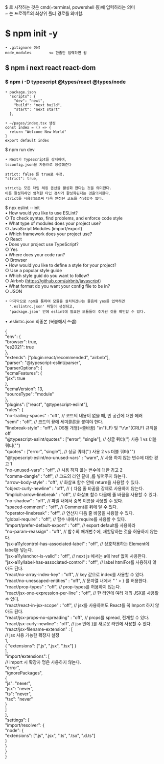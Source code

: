 $ 로 시작하는 것은 cmd(=terminal, powershell 등)에 입력하라는 의미  
~ 는 프로젝트의 최상위 폴더 경로를 의미함.  


# $ npm init -y  
	• .gitignore 생성  
	node_modules        <= 한줄만 입력하면 됨  

## $ npm i next react react-dom  
### $ npm i -D typescript @types/react @types/node  
	• package.json  
	  "scripts": {  
	    "dev": "next",  
	    "build": "next build",  
	    "start": "next start"  
	  },  

	• ~/pages/index.tsx 생성  
	const index = () => {  
	  return "Welcome New World"  
	}  
	export default index  
	

$ npm run dev  

	• Next가 TypeScript를 감지하여,  
	tsconfig.json을 자동으로 생성해준다  
	
	strict: false 를 true로 수정.  
    "strict": true,  
	
	strict는 모든 타입 체킹 옵션을 활성화 한다는 것을 의미한다.  
	이를 활성화하면 엄격한 타입 검사가 활성화된다는 것을의미한다.  
	strict를 사용함으로써 더욱 안정된 코드를 작성할수 있다.  
	
$ npx eslint --init  
	• How would you like to use ESLint?  
		○ To check syntax, find problems, and enforce code style  
	• What type of modules does your project use?  
		○ JavaScript Modules (import/export)  
	• Which framework does your project use?  
		○ React  
	• Does your project use TypeScript?  
		○ Yes  
	• Where does your code run?  
		○ Browser  
	• How would you like to define a style for your project?  
		○ Use a popular style guide  
	• Which style guid do you want to follow?  
		○ Airbnb (https://github.com/airbnb/javascript)  
	• What format do you want your config file to be in?  
		○ JSON  

	• 마지막으로 npm을 통하여 모듈을 설치하겠냐는 물음에 yes를 입력하면  
	  '.eslintrc.json' 파일이 생성되고,  
	  'package.json' 안에 eslint에 필요한 모듈들이 추가된 것을 확인할 수 있다.  
	
	
• .eslintrc.json 최종본 (복붙해서 쓰셈)  

{  
  "env": {  
    "browser": true,  
    "es2021": true  
  },  
  "extends": ["plugin:react/recommended", "airbnb"],  
  "parser": "@typescript-eslint/parser",  
  "parserOptions": {  
    "ecmaFeatures": {  
      "jsx": true  
    },  
    "ecmaVersion": 13,  
    "sourceType": "module"  
  },  
  "plugins": ["react", "@typescript-eslint"],  
  "rules": {  
    "no-trailing-spaces"                    : "off",                     // 코드의 내용이 없을 때, 빈 공간에 대한 에러  
    "semi"                                  : "off",                     // 코드의 끝에 세미콜론을 붙여야 한다.  
    "linebreak-style"                       : "off",                     // OS별 개행(=줄바꿈) "\n"(LF) 및 "\r\n"(CRLF) 규칙을 off  
    "@typescript-eslint/quotes"             : ["error", "single"],       // 싱글 쿼터('') 사용 1  vs  더블 쿼터("")  
    "quotes"                                : ["error", "single"],       // 싱글 쿼터('') 사용 2  vs  더블 쿼터("")  
    "@typescript-eslint/no-unused-vars"     : "warn",                    // 사용 하지 않는 변수에 대한 경고 1  
    "no-unused-vars"                        : "off",                     // 사용 하지 않는 변수에 대한 경고 2  
    "comma-dangle"                          : "off",                     // 코드의 라인 끝에 ,를 넣어주지 않는다.  
    "arrow-body-style"                      : "off",                     // 화살표 함수 안에 return을 사용할 수 있다.  
    "object-curly-newline"                  : "off",                     // { 다음 줄 바꿈을 강제로 사용하지 않는다.  
    "implicit-arrow-linebreak"              : "off",                     // 화살표 함수 다음에 줄 바꿈을 사용할 수 있다.  
    "no-shadow"                             : "off",                     // 파일 내에서 중복 이름을 사용할 수 있다.  
    "spaced-comment"                        : "off",                     // Comment를 뒤에 달 수 있다.  
    "operator-linebreak"                    : "off",                     // 연산자 다음 줄 바꿈을 사용할 수 있다.  
    "global-require"                        : "off",                     // 함수 내에서 require를 사용할 수 있다.  
    "import/prefer-default-export"          : "off",                     // export default를 사용하라  
    "no-param-reassign"                     : "off",                     // 함수의 매개변수에, 재할당하는 것을 허용하지 않는다.  
    "jsx-a11y/control-has-associated-label" : "off",                     // 상호작용하는 Element에 label을 넣는다.  
    "jsx-a11y/anchor-is-valid"              : "off",                     // next js 에서는 a에 href 없이 사용한다.  
    "jsx-a11y/label-has-associated-control" : "off",                     // label htmlFor를 사용하지 않아도 된다.  
    "react/no-array-index-key"              : "off",                     // key 값으로 index를 사용할 수 있다.  
    "react/no-unescaped-entities"           : "off",                     // 문자열 내에서 " ' > } 를 허용한다.  
    "react/prop-types"                      : "off",                     // prop-types를 허용하지 않는다.  
    "react/jsx-one-expression-per-line"     : "off",                     // 한 라인에 여러 개의 JSX를 사용할 수 있다.  
    "react/react-in-jsx-scope"              : "off",                     // jsx를 사용하여도 React를 꼭 Import 하지 않아도 된다.  
    "react/jsx-props-no-spreading"          : "off",                     // props를 spread, 전개할 수 있다.  
    "react/jsx-curly-newline"               : "off",                     // jsx 안에 }를 새로운 라인에 사용할 수 있다.  
    "react/jsx-filename-extension"          : [  
      // jsx 사용 가능한 확장자 설정  
      1,  
      { "extensions": [".js", ".jsx", ".tsx"] }  
    ],  
    "import/extensions": [  
      // import 시 확장자 명은 사용하지 않는다.  
      "error",  
      "ignorePackages",  
      {  
        "js": "never",  
        "jsx": "never",  
        "ts": "never",  
        "tsx": "never"  
      }  
    ]  
  },  
  "settings": {  
    "import/resolver": {  
      "node": {  
        "extensions": [".js", ".jsx", ".ts", ".tsx", ".d.ts"]  
      }  
    }  
  }  
}  